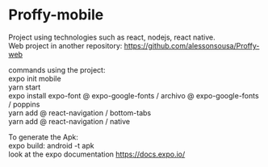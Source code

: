 # Proffy-mobile

Project using technologies such as react, nodejs, react native.<br/>
Web project in another repository: https://github.com/alessonsousa/Proffy-web<br/>

commands using the project:<br/>
expo init mobile<br/>
yarn start<br/>
expo install expo-font @ expo-google-fonts / archivo @ expo-google-fonts / poppins<br/>
yarn add @ react-navigation / bottom-tabs<br/>
yarn add @ react-navigation / native<br/>

To generate the Apk:<br/>
expo build: android -t apk<br/>
look at the expo documentation https://docs.expo.io/<br/>
